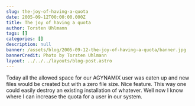 ```yaml
---
slug: the-joy-of-having-a-quota
date: 2005-09-12T00:00:00.000Z
title: The joy of having a quota
author: Torsten Uhlmann
tags: []
categories: []
description: null
banner: /assets/blog/2005-09-12-the-joy-of-having-a-quota/banner.jpg
bannerCredit: Photo by Torsten Uhlmann
layout: ../../../layouts/blog-post.astro
---
```


Today all the allowed space for our AGYNAMIX user was eaten up and new files would be created but with a zero file size. Nice feature. This way one could easily destroy an existing installation of whatever. Well now I know where I can increase the quota for a user in our system.

